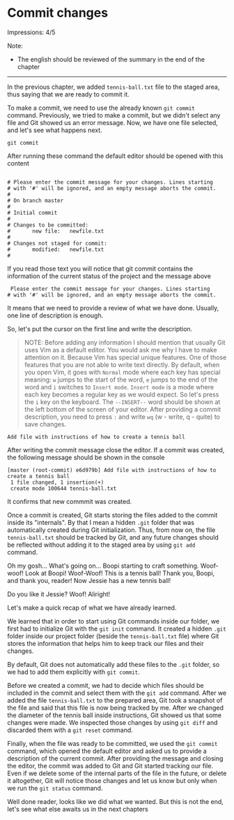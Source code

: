 # Commit changes

Impressions: 4/5

Note:
 - The english should be reviewed of the summary in the end of the chapter

---



In the previous chapter, we added `tennis-ball.txt` file to the staged area, thus saying that we are ready to commit it.

To make a commit, we need to use the already known `git commit` command. Previously, we tried to make a commit, but we didn't select any file and Git showed us an error message. Now, we have one file selected, and let's see what happens next.

```
git commit
```

After running these command the default editor should be opened with this content

```

# Please enter the commit message for your changes. Lines starting
# with '#' will be ignored, and an empty message aborts the commit.
#
# On branch master
#
# Initial commit
#
# Changes to be committed:
#       new file:   newfile.txt
#
# Changes not staged for commit:
#       modified:   newfile.txt
#
```

If you read those text you will notice that git commit contains the information of the current status of the project and the message above

```
 Please enter the commit message for your changes. Lines starting
# with '#' will be ignored, and an empty message aborts the commit.
```

It means that we need to provide a review of what we have done. Usually, one line of description is enough.

So, let's put the cursor on the first line and write the description.

> NOTE: Before adding any information I should mention that usually Git uses Vim as a default editor. You would ask me why I have to make attention on it. Because Vim has special unique features. One of those features that you are not able to write text directly. By default, when you open Vim, it goes with `Normal` mode where each key has special meaning: `w` jumps to the start of the word, `e` jumps to the end of the word and `i` switches to `Insert mode`. `Insert mode` is a mode where each key becomes a regular key as we would expect. So let's press the `i` key on the keyboard. The `--INSERT--` word should be shown at the left bottom of the screen of your editor. After providing a commit description, you need to press `:` and write `wq` (w - write, q - quite) to save changes. 

```
Add file with instructions of how to create a tennis ball
```

After writing the commit message close the editor. If a commit was created, the following message should be shown in the console

```
[master (root-commit) e6d979b] Add file with instructions of how to create a tennis ball
 1 file changed, 1 insertion(+)
 create mode 100644 tennis-ball.txt
```

It confirms that new commmit was created.

Once a commit is created, Git starts storing the files added to the commit inside its "internals". By that I mean a hidden `.git` folder that was automatically created during Git initialization. Thus, from now on, the file `tennis-ball.txt` should be tracked by Git, and any future changes should be reflected without adding it to the staged area by using `git add` command.

Oh my gosh… What's going on… Boopi starting to craft something. Woof-woof! Look at Boopi! Woof-Woof! This is a tennis ball! Thank you, Boopi, and thank you, reader! Now Jessie has a new tennis ball!

Do you like it Jessie? Woof! Aliright!

Let's make a quick recap of what we have already learned.

We learned that in order to start using Git commands inside our folder, we first had to initialize Git with the `git init` command. It created a hidden `.git` folder inside our project folder (beside the `tennis-ball.txt` file) where Git stores the information that helps him to keep track our files and their changes.

By default, Git does not automatically add these files to the `.git` folder, so we had to add them explicitly with `git commit`.

Before we created a commit, we had to decide which files should be included in the commit and select them with the `git add` command. After we added the file `tennis-ball.txt` to the prepared area, Git took a snapshot of the file and said that this file is now being tracked by me. After we changed the diameter of the tennis ball inside instructions, Git showed us that some changes were made. We inspected those changes by using `git diff` and discarded them with a `git reset` command.

Finally, when the file was ready to be committed, we used the `git commit` command, which opened the default editor and asked us to provide a description of the current commit. After providing the message and closing the editor, the commit was added to Git and Git started tracking our file. Even if we delete some of the internal parts of the file in the future, or delete it altogether, Git will notice those changes and let us know but only when we run the `git status` command.

Well done reader, looks like we did what we wanted. But this is not the end, let's see what else awaits us in the next chapters
